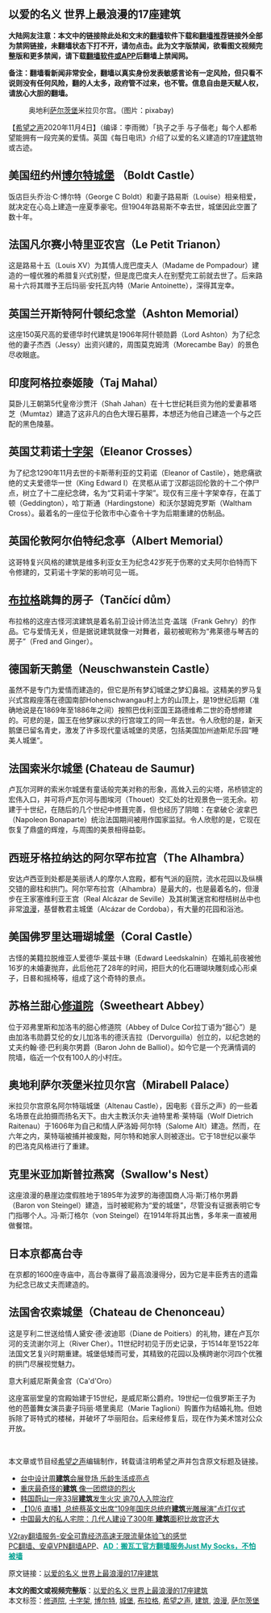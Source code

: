  <h2>以爱的名义 世界上最浪漫的17座建筑</h2> <p class="notice"><b>大陆网友注意：本文中的链接除此处和文末的<a href="https://github.com/bannedbook/fanqiang" >翻墙</a>软件下载和<a href="https://github.com/killgcd/justmysocks/blob/master/README.md">翻墙推荐</a>链接外全部为禁网链接，未翻墙状态下打不开，请勿点击。此为文字版禁闻，欲看图文视频完整版和更多禁闻，请下载<a href="https://github.com/bannedbook/fanqiang">翻墙软件或APP</a>后翻墙上禁闻网。</p><p>备注：翻墙看新闻非常安全，翻墙以真实身份发表敏感言论有一定风险，但只看不说则没有任何风险，翻的人太多，政府管不过来，也不管。信息自由是天赋人权，请放心大胆的翻墙。</b></p>  <div class="entry"> <figure><figcaption>奥地利<a href="https://www.bannedbook.org/bnews/tag/%E8%90%A8%E5%B0%94%E8%8C%A8%E5%A0%A1/" class="st_tag internal_tag" rel="tag" title="标签 萨尔茨堡 下的日志">萨尔茨堡</a>米拉贝尔宫。（图片：pixabay)</figcaption></figure> <p>【<span class='wp_keywordlink_affiliate'><a href="https://www.soundofhope.org" title="希望之声" target="_blank">希望之声</a></span>2020年11月4日】（编译：李雨微）「执子之手 与子偕老」每个人都希望能拥有一段完美的爱情。英国《每日电讯》介绍了以爱的名义建造的17座<a href="https://www.bannedbook.org/bnews/tag/%E5%BB%BA%E7%AD%91/" class="st_tag internal_tag" rel="tag" title="标签 建筑 下的日志">建筑</a>物或古迹。</p> <h2>美国纽约州<a href="https://www.bannedbook.org/bnews/tag/%E5%8D%9A%E5%B0%94%E7%89%B9/" class="st_tag internal_tag" rel="tag" title="标签 博尔特 下的日志">博尔特</a><a href="https://www.bannedbook.org/bnews/tag/%E5%9F%8E%E5%A0%A1/" class="st_tag internal_tag" rel="tag" title="标签 城堡 下的日志">城堡</a> （Boldt Castle）</h2> <p></p> <p>饭店巨头乔治·C·博尔特（George C Boldt）和妻子路易斯（Louise）相亲相爱，就决定在心岛上建造一座夏季豪宅。但1904年路易斯不幸去世，城堡因此空置了数十年。</p> <h2>法国凡尔赛小特里亚农宫（Le Petit Trianon）</h2> <p></p> <p>这是路易十五（Louis XV）为其情人庞巴度夫人（Madame de Pompadour）建造的一幢优雅的希腊复兴式别墅，但是庞巴度夫人在别墅完工前就去世了。后来路易十六将其赠予王后玛丽·安托瓦内特（Marie Antoinette），深得其宠幸。</p> <h2>英国兰开斯特阿什顿纪念堂（Ashton Memorial）</h2> <p></p> <p>这座150英尺高的爱德华时代建筑是1906年阿什顿勋爵（Lord Ashton）为了纪念他的妻子杰西（Jessy）出资兴建的，周围莫克姆湾（Morecambe Bay）的景色尽收眼底。</p> <h2>印度阿格拉泰姬陵（Taj Mahal）</h2> <p></p> <p>莫卧儿王朝第5代皇帝沙贾汗（Shah Jahan）在十七世纪耗巨资为他的爱妻慕塔芝（Mumtaz）建造了这非凡的白色大理石墓葬，本想还为他自己建造一个与之匹配的黑色陵墓。</p>  <h2>英国艾莉诺<a href="https://www.bannedbook.org/bnews/tag/%e5%8d%81%e5%ad%97%e6%9e%b6/" class="st_tag internal_tag" rel="tag" title="标签 十字架 下的日志">十字架</a>（Eleanor Crosses）</h2> <p></p> <p>为了纪念1290年11月去世的卡斯蒂利亚的艾莉诺（Eleanor of Castile），她悲痛欲绝的丈夫爱德华一世（King Edward I）在灵柩从诺丁汉郡运回伦敦的十二个停尸点，树立了十二座纪念碑，名为“艾莉诺十字架”。现仅有三座十字架幸存，在盖丁顿（Geddington），哈丁斯通（Hardingstone）和沃尔瑟姆克罗斯（Waltham Cross）。最着名的一座位于伦敦市中心查令十字为后期重建的仿制品。</p> <h2>英国伦敦阿尔伯特纪念亭（Albert Memorial）</h2> <p></p> <p>这哥特复兴风格的建筑是维多利亚女王为纪念42岁死于伤寒的丈夫阿尔伯特而下令修建的，艾莉诺十字架的影响可见一斑。</p> <h2><a href="https://www.bannedbook.org/bnews/tag/%e5%b8%83%e6%8b%89%e6%a0%bc/" class="st_tag internal_tag" rel="tag" title="标签 布拉格 下的日志">布拉格</a>跳舞的房子（Tančící dům）</h2> <p></p> <p>布拉格的这座古怪河滨建筑是着名前卫设计师法兰克·盖瑞（Frank Gehry）的作品。它与爱情无关，但是据说建筑就像一对舞者，最初被昵称为“弗莱德与琴吉的房子”（Fred and Ginger）。</p> <h2>德国新天鹅堡（Neuschwanstein Castle）</h2> <p></p> <p>虽然不是专门为爱情而建造的，但它是所有梦幻城堡之梦幻鼻祖。这精美的罗马复兴式宫殿座落在德国南部Hohenschwangau村上方的山顶上，是19世纪后期（准确地说是在1869年至1886年之间）按照巴伐利亚国王路德维希二世的奇想修建的。可悲的是，国王在他梦寐以求的行宫竣工的同一年去世。令人欣慰的是，新天鹅堡已留名青史，激发了许多现代童话城堡的灵感，包括美国加州迪斯尼乐园“睡美人城堡”。</p> <h2>法国索米尔城堡 (Chateau de Saumur)</h2> <p></p>  <p>卢瓦尔河畔的索米尔城堡有童话般完美对称的形象，高耸入云的尖塔，吊桥锁定的宏伟入口，并可将卢瓦尔河与图埃河（Thouet）交汇处的壮观景色一览无余。初建于十世纪，在随后的几个世纪中修葺完善，但也经历了阴暗：在拿破仑·波拿巴（Napoleon Bonaparte）统治法国期间被用作国家监狱。令人欣慰的是，它现在恢复了鼎盛的辉煌，与周围的美景相得益彰。</p> <h2>西班牙格拉纳达的阿尔罕布拉宫（The Alhambra）</h2> <p></p> <p>安达卢西亚到处都是美丽诱人的摩尔人宫殿，都有气派的庭院，流水花园以及纵横交错的廊柱和拱门。阿尔罕布拉宫（Alhambra）是最大的，也是最着名的，但漫步在王家塞维利亚王宫（Real Alcázar de Seville）及其树篱迷宫和柑桔树丛中也非常<a href="https://www.bannedbook.org/bnews/tag/%e6%b5%aa%e6%bc%ab/" class="st_tag internal_tag" rel="tag" title="标签 浪漫 下的日志">浪漫</a>，基督教君主城堡（Alcázar de Cordoba），有大量的花园和浴池。</p> <h2>美国佛罗里达珊瑚城堡（Coral Castle）</h2> <p></p> <p>古怪的美籍拉脱维亚人爱德华·莱兹卡琳（Edward Leedskalnin）在婚礼前夜被他16岁的未婚妻抛弃，此后他花了28年的时间，把巨大的化石珊瑚块雕刻成心形桌子，日晷和摇椅等，组成了这个奇特的景点。</p> <h2>苏格兰甜心<a href="https://www.bannedbook.org/bnews/tag/%E4%BF%AE%E9%81%93%E9%99%A2/" class="st_tag internal_tag" rel="tag" title="标签 修道院 下的日志">修道院</a>（Sweetheart Abbey）</h2> <p></p> <p>位于邓弗里斯和加洛韦的甜心修道院（Abbey of Dulce Cor拉丁语为“甜心”）是由加洛韦勋爵艾伦的女儿加洛韦的德沃吉拉（Dervorguilla）创立的，以纪念她的丈夫约翰·德·巴利奥尔男爵（Baron John de Balliol）。如今它是一个充满情调的院墙，临近一个仅有100人的小村庄。</p> <h2>奥地利萨尔茨堡米拉贝尔宫（Mirabell Palace）</h2> <p></p> <p>米拉贝尔宫原名阿尔特瑙城堡（Altenau Castle），因电影《音乐之声》的一些着名场景在此拍摄而扬名天下。由大主教沃尔夫·迪特里希·莱特瑙（Wolf Dietrich Raitenau）于1606年为自己和情人萨洛姆·阿尔特（Salome Alt）建造。然而，在六年之内，莱特瑙被捕并被废黜，阿尔特和她家人则被逐出。它于18世纪以豪华的巴洛克风格进行了重建。</p>  <h2>克里米亚加斯普拉燕窝（Swallow&#x27;s Nest）</h2> <p></p> <p>这座浪漫的悬崖边度假胜地于1895年为波罗的海德国商人冯·斯汀格尔男爵（Baron von Steingel）建造，当时被昵称为“爱的城堡”，尽管没有证据表明它专门指哪个人。冯·斯汀格尔（von Steingel）在1914年将其出售，多年来一直被用做餐馆。</p> <h2>日本京都高台寺</h2> <p></p> <p>在京都的1600座寺庙中，高台寺赢得了最高浪漫得分，因为它是丰臣秀吉的遗霜为纪念已故丈夫而建造的。</p> <h2>法国舍农索城堡（Chateau de Chenonceau）</h2> <p></p> <p>这是亨利二世送给情人黛安·德·波迪耶（Diane de Poitiers）的礼物，建在卢瓦尔河的支流谢尔河上（River Cher）。11世纪时初见于历史记录，于1514年至1522年法国文艺复兴时期重建。城堡低矮而可爱，其精致的花园以及横跨谢尔河四个优雅的拱门尽展视觉魅力。</p> <p>意大利威尼斯黄金宫（Ca&#x27;d&#x27;Oro）</p> <p></p> <p>这座富丽堂皇的宫殿始建于15世纪，是威尼斯公爵府。19世纪一位俄罗斯王子为他的芭蕾舞女演员妻子玛丽·塔里奥尼（Marie Taglioni）购置作为结婚礼物。但她拆除了哥特式的楼梯，并破坏了华丽阳台。后来经修复后，现在作为美术馆对公众开放。</p>  <p> </p> <p>本文章或节目经<a href="https://www.bannedbook.org/bnews/tag/%e5%b8%8c%e6%9c%9b%e4%b9%8b%e5%a3%b0/" class="st_tag internal_tag" rel="tag" title="标签 希望之声 下的日志">希望之声</a>编辑制作，转载请注明希望之声并包含原文标题及链接。</p> <ul class='op-related-articles' title='相关阅读'> <li><a href='https://www.bannedbook.org/bnews/taiwannews/20201025/1419913.html' target='_blank'>台中设计周<b>建筑</b>会展登场 乐龄生活成亮点</a></li> <li><a href='https://www.bannedbook.org/bnews/funmedia/20201011/1411865.html' target='_blank'>重庆最奇怪的<b>建筑</b> 像一团燃烧的烈火</a></li> <li><a href='https://www.bannedbook.org/bnews/baitai/20201009/1410657.html' target='_blank'>韩国蔚山一座33层<b>建筑</b>发生火灾 逾70人入院治疗</a></li> <li><a href='https://www.bannedbook.org/bnews/bannedvideo/20201006/1409066.html' target='_blank'>【10/6 直播】总统蔡英文出席“109年国庆总统府<b>建筑</b>光雕展演”点灯仪式</a></li> <li><a href='https://www.bannedbook.org/bnews/funmedia/20201005/1408270.html' target='_blank'>中国最大的私人宅院：几代人建设了300年 <b>建筑</b>面积比故宫还大</a></li> </ul> <p class="texttj"> <a href="https://www.bannedbook.org/forum23/topic22702.html" target="_blank">V2ray翻墙服务-安全可靠经济高速无限流量体验飞的感觉</a><br/> <a href="https://github.com/bannedbook/fanqiang/wiki/%E7%A6%81%E9%97%BB%E7%BD%91%E5%AE%89%E5%8D%93%E7%BF%BB%E5%A2%99%E6%96%B0%E9%97%BBAPP" target="_blank">PC翻墙、安卓VPN翻墙APP</a>、<span onclick="window.open('https://github.com/killgcd/justmysocks/blob/master/README.md')" style="font-weight:bold;color:#00A191;cursor:pointer;text-decoration:underline;outline:none">AD：搬瓦工官方翻墙服务Just My Socks，不怕被墙</span></p><p>原文链接：<a class="src_link"  href="https://www.soundofhope.org/post/439462" target="_blank">以爱的名义 世界上最浪漫的17座建筑</a></p><a name='sharetosocial'></a>       <div><b>本文的图文或视频完整版</b>：<a href='https://www.bannedbook.org/bnews/comments/20201105/1426120.html'>以爱的名义 世界上最浪漫的17座建筑</a></div>  </div><!--END ENTRY--> <div class="postfooter"> <div>本文标签：<a href="https://www.bannedbook.org/bnews/tag/%E4%BF%AE%E9%81%93%E9%99%A2/" rel="tag">修道院</a>, <a href="https://www.bannedbook.org/bnews/tag/%e5%8d%81%e5%ad%97%e6%9e%b6/" rel="tag">十字架</a>, <a href="https://www.bannedbook.org/bnews/tag/%E5%8D%9A%E5%B0%94%E7%89%B9/" rel="tag">博尔特</a>, <a href="https://www.bannedbook.org/bnews/tag/%E5%9F%8E%E5%A0%A1/" rel="tag">城堡</a>, <a href="https://www.bannedbook.org/bnews/tag/%e5%b8%83%e6%8b%89%e6%a0%bc/" rel="tag">布拉格</a>, <a href="https://www.bannedbook.org/bnews/tag/%e5%b8%8c%e6%9c%9b%e4%b9%8b%e5%a3%b0/" rel="tag">希望之声</a>, <a href="https://www.bannedbook.org/bnews/tag/%E5%BB%BA%E7%AD%91/" rel="tag">建筑</a>, <a href="https://www.bannedbook.org/bnews/tag/%e6%b5%aa%e6%bc%ab/" rel="tag">浪漫</a>, <a href="https://www.bannedbook.org/bnews/tag/%E8%90%A8%E5%B0%94%E8%8C%A8%E5%A0%A1/" rel="tag">萨尔茨堡</a></div>  </div><!--END POSTFOOTER--> 